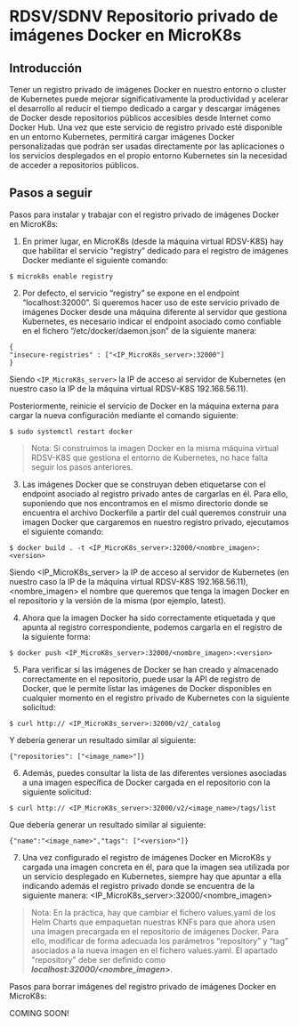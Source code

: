 # RDSV/SDNV Repositorio privado de imágenes Docker en MicroK8s

## Introducción

Tener un registro privado de imágenes Docker en nuestro entorno o cluster de
Kubernetes puede mejorar significativamente la productividad y acelerar el
desarrollo al reducir el tiempo dedicado a cargar y descargar imágenes de Docker
desde repositorios públicos accesibles desde Internet como Docker Hub. Una vez
que este servicio de registro privado esté disponible en un entorno Kubernetes,
permitirá cargar imágenes Docker personalizadas que podrán ser usadas
directamente por las aplicaciones o los servicios desplegados en el propio
entorno Kubernetes sin la necesidad de acceder a repositorios públicos.

## Pasos a seguir

Pasos para instalar y trabajar con el registro privado de imágenes Docker en
MicroK8s:

1.	En primer lugar, en MicroK8s (desde la máquina virtual RDSV-K8S) hay que
habilitar el servicio “registry” dedicado para el registro de imágenes Docker
mediante el siguiente comando:

```
$ microk8s enable registry
```

2.	Por defecto, el servicio “registry” se expone en el endpoint
“localhost:32000”. Si queremos hacer uso de este servicio privado de imágenes
Docker desde una máquina diferente al servidor que gestiona Kubernetes, es
necesario indicar el endpoint asociado como confiable en el fichero
“/etc/docker/daemon.json” de la siguiente manera:

```
{
"insecure-registries" : ["<IP_MicroK8s_server>:32000"]
}
```

Siendo `<IP_MicroK8s_server>` la IP de acceso al servidor de Kubernetes (en
nuestro caso la IP de la máquina virtual RDSV-K8S 192.168.56.11).

Posteriormente, reinicie el servicio de Docker en la máquina externa para cargar
la nueva configuración mediante el comando siguiente:

```
$ sudo systemctl restart docker
```

>Nota: Si construimos la imagen Docker en la misma máquina virtual RDSV-K8S que
>gestiona el entorno de Kubernetes, no hace falta seguir los pasos anteriores.

3.	Las imágenes Docker que se construyan deben etiquetarse con el endpoint
asociado al registro privado antes de cargarlas en él. Para ello, suponiendo que
nos encontramos en el mismo directorio donde se encuentra el archivo Dockerfile
a partir del cuál queremos construir una imagen Docker que cargaremos en nuestro
registro privado, ejecutamos el siguiente comando:

```
$ docker build . -t <IP_MicroK8s_server>:32000/<nombre_imagen>:<version>
```

Siendo <IP_MicroK8s_server> la IP de acceso al servidor de Kubernetes (en
nuestro caso la IP de la máquina virtual RDSV-K8S 192.168.56.11),
<nombre_imagen> el nombre que queremos que tenga la imagen Docker en el
repositorio y <version> la versión de la misma (por ejemplo, latest).

4.	Ahora que la imagen Docker ha sido correctamente etiquetada y que apunta al
registro correspondiente, podemos cargarla en el registro de la siguiente forma:

```
$ docker push <IP_MicroK8s_server>:32000/<nombre_imagen>:<version>
```

5.	Para verificar si las imágenes de Docker se han creado y almacenado
correctamente en el repositorio, puede usar la API de registro de Docker, que le
permite listar las imágenes de Docker disponibles en cualquier momento en el
registro privado de Kubernetes con la siguiente solicitud:

```
$ curl http:// <IP_MicroK8s_server>:32000/v2/_catalog
```

Y debería generar un resultado similar al siguiente:

```
{"repositories": ["<image_name>"]}
```

6.	Además, puedes consultar la lista de las diferentes versiones asociadas a
una imagen específica de Docker cargada en el repositorio con la siguiente
solicitud:

```
$ curl http:// <IP_MicroK8s_server>:32000/v2/<image_name>/tags/list
```

Que debería generar un resultado similar al siguiente:

```
{"name":"<image_name>","tags": ["<version>"]}
```

7.	Una vez configurado el registro de imágenes Docker en MicroK8s y cargada una
imagen concreta en él, para que la imagen sea utilizada por un servicio
desplegado en Kubernetes, siempre hay que apuntar a ella indicando además el
registro privado donde se encuentra de la siguiente manera:
<IP_MicroK8s_server>:32000/<nombre_imagen>

>Nota: En la práctica, hay que cambiar el fichero values.yaml de los Helm Charts
>que empaquetan nuestras KNFs para que ahora usen una imagen precargada en el
>repositorio de imágenes Docker. Para ello, modificar de forma adecuada los
>parámetros “repository” y “tag” asociados a la nueva imagen en el fichero
>values.yaml. El apartado "repository" debe ser definido como ***localhost:32000/<nombre_imagen>***.


Pasos para borrar imágenes del registro privado de imágenes Docker en MicroK8s: 

COMING SOON!








